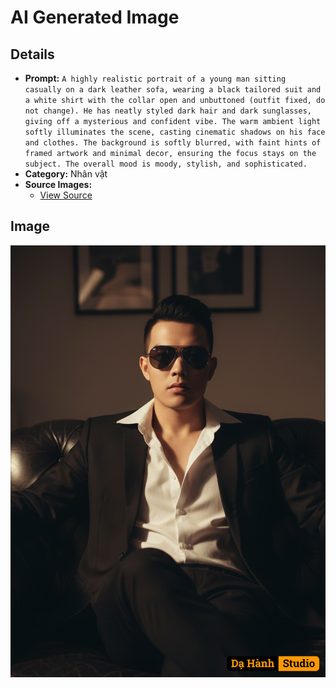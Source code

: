# AI Generated Image

## Details
- **Prompt:** `A highly realistic portrait of a young man sitting casually on a dark leather sofa, wearing a black tailored suit and a white shirt with the collar open and unbuttoned (outfit fixed, do not change). He has neatly styled dark hair and dark sunglasses, giving off a mysterious and confident vibe. The warm ambient light softly illuminates the scene, casting cinematic shadows on his face and clothes. The background is softly blurred, with faint hints of framed artwork and minimal decor, ensuring the focus stays on the subject. The overall mood is moody, stylish, and sophisticated.`
- **Category:** Nhân vật
- **Source Images:**
  - [View Source](https://raw.githubusercontent.com/lenzcomvth/ImageLibrary/main/Male.png)

## Image
![AI Generated Image](./image-2025-10-06T21-08-29-795Z-2by5y.png)